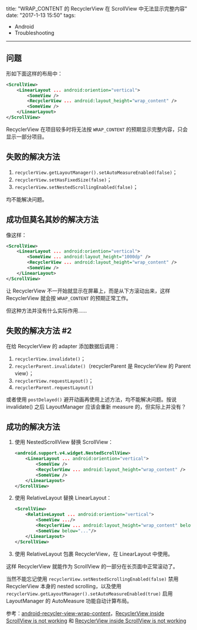 title: "WRAP_CONTENT 的 RecyclerView 在 ScrollView 中无法显示完整内容"
date: "2017-1-13 15:50"
tags:
- Android
- Troubleshooting
---

## 问题

形如下面这样的布局中：

```xml
<ScrollView>
    <LinearLayout ... android:oriention="vertical">
        <SomeView />
        <RecyclerView ... android:layout_height="wrap_content" />
        <SomeView />
    </LinearLayout>
</ScrollView>
```

RecyclerView 在项目较多时将无法按 `WRAP_CONTENT` 的预期显示完整内容，只会显示一部分项目。

## 失败的解决方法

1. `recyclerView.getLayoutManager().setAutoMeasureEnabled(false)`；
2. `recyclerView.setHasFixedSize(false)`；
3. `recyclerView.setNestedScrollingEnabled(false)`；

均不能解决问题。

## 成功但莫名其妙的解决方法

像这样：

```xml
<ScrollView>
    <LinearLayout ... android:oriention="vertical">
        <SomeView ... android:layout_height="1000dp" />
        <RecyclerView ... android:layout_height="wrap_content" />
        <SomeView />
    </LinearLayout>
</ScrollView>
```

让 RecyclerView 不一开始就显示在屏幕上，而是从下方滚动出来，这样 RecyclerView 就会按 `WRAP_CONTENT` 的预期正常工作。

但这种方法并没有什么实际作用……

## 失败的解决方法 #2

在给 RecyclerView 的 adapter 添加数据后调用：

1. `recyclerView.invalidate()`；
2. `recyclerParent.invalidate()`（recyclerParent 是 RecyclerView 的 Parent view）；
3. `recyclerView.requestLayout()`；
4. `recyclerParent.requestLayout()`

或者使用 `postDelayed()` 避开动画再使用上述方法，均不能解决问题。按说 invalidate() 之后 LayoutManager 应该会重新 measure 的，但实际上并没有？

## 成功的解决方法

1. 使用 NestedScrollView 替换 ScrollView：

    ```xml
    <android.support.v4.widget.NestedScrollView>
        <LinearLayout ... android:oriention="vertical">
            <SomeView />
            <RecyclerView ... android:layout_height="wrap_content" />
            <SomeView />
        </LinearLayout>
    </ScrollView>
    ```

2. 使用 RelativeLayout 替换 LinearLayout：

    ```xml
    <ScrollView>
        <RelativeLayout ... android:oriention="vertical">
            <SomeView .../>
            <RecyclerView ... android:layout_height="wrap_content" below="..." />
            <SomeView below="..."/>
        </LinearLayout>
    </ScrollView>
    ```

3. 使用 RelativeLayout 包裹 RecyclerView，在 LinearLayout 中使用。

这样 RecyclerView 就能作为 ScrollView 的一部分在长页面中正常滚动了。

当然不能忘记使用 `recyclerView.setNestedScrollingEnabled(false)` 禁用 RecyclerView 本身的 nested scrolling，以及使用 `recyclerView.getLayoutManager().setAutoMeasureEnabled(true)` 启用 LayoutManager 的 AutoMeasure 功能自动计算布局。

参考：[android-recycler-view-wrap-content](https://github.com/amardeshbd/android-recycler-view-wrap-content)，[RecyclerView inside ScrollView is not working](http://stackoverflow.com/a/37338715/2996355) 和 [RecyclerView inside ScrollView is not working](http://stackoverflow.com/a/38995399/2996355)
